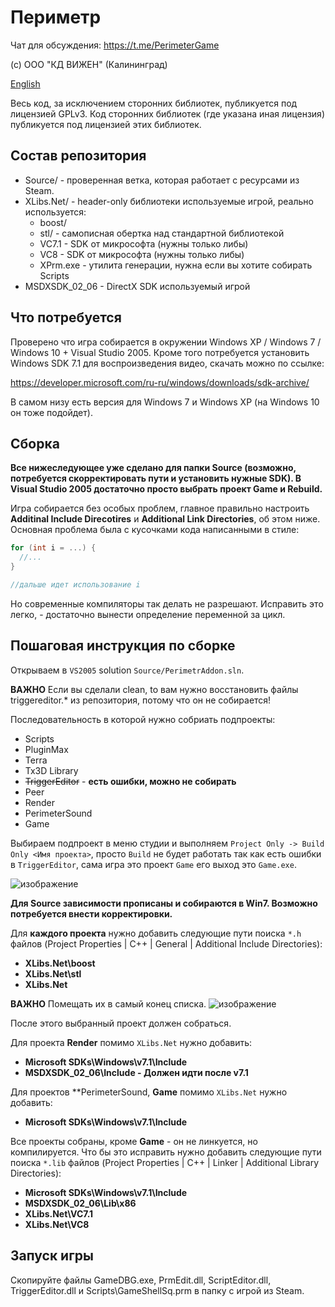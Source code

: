 # Периметр 

Чат для обсуждения: https://t.me/PerimeterGame

(с) ООО "КД ВИЖЕН" (Калининград)

[English](README.eng.md)

Весь код, за исключением сторонних библиотек, публикуется под лицензией GPLv3. Код сторонних библиотек (где указана иная лицензия) публикуется под лицензией этих библиотек.

## Состав репозитория

* Source/ - проверенная ветка, которая работает с ресурсами из Steam.
* XLibs.Net/ - header-only библиотеки используемые игрой, реально используется:
  * boost/
  * stl/ - самописная обертка над стандартной библиотекой
  * VC7.1 - SDK от микрософта (нужны только либы)
  * VC8 - SDK от микрософта (нужны только либы)
  * XPrm.exe - утилита генерации, нужна если вы хотите собирать Scripts
* MSDXSDK_02_06 - DirectX SDK используемый игрой

## Что потребуется

Проверено что игра собирается в окружении Windows XP / Windows 7 / Windows 10 + Visual Studio 2005. Кроме того потребуется
установить Windows SDK 7.1 для воспроизведения видео, скачать можно по ссылке:

https://developer.microsoft.com/ru-ru/windows/downloads/sdk-archive/

В самом низу есть версия для Windows 7 и Windows XP (на Windows 10 он тоже подойдет).

## Сборка

**Все нижеследующее уже сделано для папки Source (возможно, потребуется скорректировать пути и установить нужные SDK). В Visual Studio 2005 достаточно просто выбрать проект Game и Rebuild.**

Игра собирается без особых проблем, главное правильно настроить **Additinal Include Direcotires** и **Additional Link Directories**,
об этом ниже. Основная проблема была с кусочками кода написанными в стиле:

```C++
for (int i = ...) {
  //...
}

//дальше идет использование i
```

Но современные компиляторы так делать не разрешают. Исправить это легко, - достаточно вынести определение переменной за цикл.

## Пошаговая инструкция по сборке

Открываем в `VS2005` solution `Source/PerimetrAddon.sln`.

**ВАЖНО** Если вы сделали clean, to вам нужно восстановить файлы triggereditor.* из репозитория, потому что он не собирается!

Последовательность в которой нужно собриать подпроекты:
* Scripts
* PluginMax
* Terra
* Tx3D Library
* ~~TriggerEditor~~ - **есть ошибки, можно не собирать**
* Peer
* Render
* PerimeterSound
* Game

Выбираем подпроект в меню студии и выполняем `Project Only -> Build Only <Имя проекта>`, просто `Build` не будет работать так как есть ошибки в `TriggerEditor`,
сама игра это проект `Game` его выход это `Game.exe`.

![изображение](https://user-images.githubusercontent.com/1727152/114376550-e9dba480-9baf-11eb-822e-49e47d9853fe.png)

**Для Source зависимости прописаны и собираются в Win7. Возможно потребуется внести корректировки.**

Для **каждого проекта** нужно добавить следующие пути поиска `*.h` файлов (Project Properties | C++ | General | Additional Include Directories):
* **XLibs.Net\boost**
* **XLibs.Net\stl**
* **XLibs.Net**

**ВАЖНО** Помещать их в самый конец списка.
![изображение](https://user-images.githubusercontent.com/1727152/114377393-d0872800-9bb0-11eb-8991-1668535b9ded.png)

После этого выбранный проект должен собраться.

Для проекта **Render** помимо `XLibs.Net` нужно добавить:
* **Microsoft SDKs\Windows\v7.1\Include**
* **MSDXSDK_02_06\Include - Должен идти после v7.1**

Для проектов **PerimeterSound, **Game** помимо `XLibs.Net` нужно добавить:
* **Microsoft SDKs\Windows\v7.1\Include**

Все проекты собраны, кроме **Game** - он не линкуется, но компилируется. Что бы это исправить нужно добавить следующие пути поиска `*.lib` файлов (Project Properties | C++ | Linker | Additional Library Directories):
* **Microsoft SDKs\Windows\v7.1\Include**
* **MSDXSDK_02_06\Lib\x86**
* **XLibs.Net\VC7.1**
* **XLibs.Net\VC8**

## Запуск игры
Скопируйте файлы GameDBG.exe, PrmEdit.dll, ScriptEditor.dll, TriggerEditor.dll и Scripts\GameShellSq.prm в папку с игрой из Steam.
